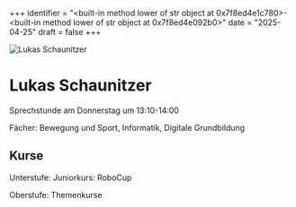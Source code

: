 
+++
identifier = "<built-in method lower of str object at 0x7f8ed4e1c780>-<built-in method lower of str object at 0x7f8ed4e092b0>"
date = "2025-04-25"
draft = false
+++

<div class="row">
<div class="column">
<img src="/images/personal/Schaunitzer.jpg" alt="Lukas Schaunitzer"> 
</div>
<div class="column">

# Lukas Schaunitzer

Sprechstunde am Donnerstag um 13:10-14:00

Fächer: Bewegung und Sport,  Informatik,  Digitale Grundbildung





## Kurse

Unterstufe: Juniorkurs: RoboCup

Oberstufe: Themenkurse



</div>
</div> 

